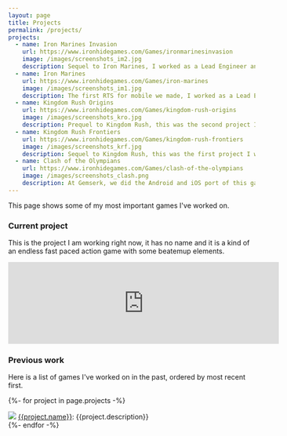 ```yaml
---
layout: page
title: Projects
permalink: /projects/
projects:
  - name: Iron Marines Invasion
    url: https://www.ironhidegames.com/Games/ironmarinesinvasion
    image: /images/screenshots_im2.jpg
    description: Sequel to Iron Marines, I worked as a Lead Engineer and Team Leader for part of the project. For Android and iOS, available at Google Play and App Store.
  - name: Iron Marines
    url: https://www.ironhidegames.com/Games/iron-marines
    image: /images/screenshots_im1.jpg
    description: The first RTS for mobile we made, I worked as a Lead Engineer here, responsible for all the game Engine made in Unity. For Android and iOS, available at Google Play and App Store.
  - name: Kingdom Rush Origins
    url: https://www.ironhidegames.com/Games/kingdom-rush-origins
    image: /images/screenshots_kro.jpg
    description: Prequel to Kingdom Rush, this was the second project I worked on as Programmer. For Android and iOS, available at Google Play and App Store.
  - name: Kingdom Rush Frontiers
    url: https://www.ironhidegames.com/Games/kingdom-rush-frontiers
    image: /images/screenshots_krf.jpg
    description: Sequel to Kingdom Rush, this was the first project I worked on as Programmer. For Android and iOS, available at Google Play and App Store.
  - name: Clash of the Olympians
    url: https://www.ironhidegames.com/Games/clash-of-the-olympians
    image: /images/screenshots_clash.png
    description: At Gemserk, we did the Android and iOS port of this game for Ironhide Game Studio, available at Google Play and App Store.
---
```


This page shows some of my most important games I've worked on.

### Current project

This is the project I am working right now, it has no name and it is a kind of an endless fast paced action game with some beatemup elements. 

<div align="center">
<iframe src="https://itch.io/embed/1768301?linkback=true" width="552" height="167" frameborder="0"><a href="https://arielsan.itch.io/beatemup">beatemup by arielsan</a></iframe>
</div>

### Previous work

Here is a list of games I've worked on in the past, ordered by most recent first.

<p>

{%- for project in page.projects -%}
<div class="project">
    <a href="{{project.url}}"><img src="{{project.image}}" /></a>
    <span><a href="{{project.url}}">{{project.name}}</a>: {{project.description}}</span>
</div>
{%- endfor -%}

</p>